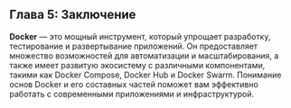 ## Глава 5: Заключение
**Docker** — это мощный инструмент, который упрощает разработку, тестирование и развертывание приложений. Он предоставляет множество возможностей для автоматизации и масштабирования, а также имеет развитую экосистему с различными компонентами, такими как Docker Compose, Docker Hub и Docker Swarm. Понимание основ Docker и его составных частей поможет вам эффективно работать с современными приложениями и инфраструктурой.
